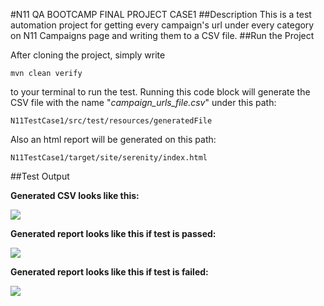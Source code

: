 #N11 QA BOOTCAMP FINAL PROJECT CASE1
##Description
This is a test automation project for getting every campaign's url under every category on N11 Campaigns page and writing them to a CSV file. 
##Run the Project

After cloning the project, simply write
```
mvn clean verify
```
to your terminal to run the test. Running this code block will generate the CSV file with the name "*campaign_urls_file.csv*" under this path:
```
N11TestCase1/src/test/resources/generatedFile
```
Also an html report will be generated on this path:
```
N11TestCase1/target/site/serenity/index.html
```

##Test Output

**Generated CSV looks like this:**

<img src="C:\Users\yagmu\OneDrive\Masaüstü\serenity\csv.png">

**Generated report looks like this if test is passed:**

<img src="C:\Users\yagmu\OneDrive\Masaüstü\serenity\passed.png">

**Generated report looks like this if test is failed:**

<img src="C:\Users\yagmu\OneDrive\Masaüstü\serenity\failed.png">
